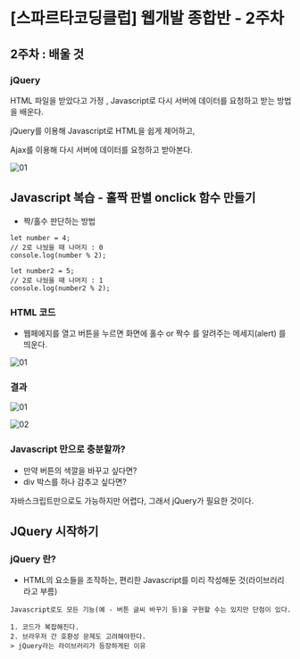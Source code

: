 # [스파르타코딩클럽] 웹개발 종합반 - 2주차
## 2주차 : 배울 것
### jQuery

HTML 파일을 받았다고 가정 , Javascript로 다시 서버에 데이터를 요청하고 받는 방법을 배운다.

jQuery를 이용해 Javascript로 HTML을 쉽게 제어하고, 

Ajax를 이용해 다시 서버에 데이터를 요청하고 받아본다.

![01](https://user-images.githubusercontent.com/108924832/198628843-81545cd0-b75a-473c-899b-365be5852dce.PNG)

## Javascript 복습 - 홀짝 판별 onclick 함수 만들기
- 짝/홀수 판단하는 방법
```
let number = 4;
// 2로 나눴을 때 나머지 : 0
console.log(number % 2);

let number2 = 5;
// 2로 나눴을 때 나머지 : 1
console.log(number2 % 2);
```
### HTML 코드
- 웹페에지를 열고 버튼을 누르면 화면에 홀수 or 짝수 를 알려주는 메세지(alert) 를 띄운다.

![01](https://user-images.githubusercontent.com/108924832/198640681-130cf381-e58f-42d5-b717-bbad785b0e13.PNG)

### 결과

![01](https://user-images.githubusercontent.com/108924832/198642180-bc5ba8b2-f7bc-4dd9-ac5b-14e2404a86fe.PNG)

![02](https://user-images.githubusercontent.com/108924832/198642324-bc61b323-9923-43e9-a868-552250e9c964.PNG)

### Javascript 만으로 충분할까?
- 만약 버튼의 색깔을 바꾸고 싶다면?
- div 박스를 하나 감추고 싶다면?

자바스크립트만으로도 가능하지만 어렵다, 그래서 jQuery가 필요한 것이다.

## JQuery 시작하기
### jQuery 란?
- HTML의 요소들을 조작하는, 편리한 Javascript를 미리 작성해둔 것(라이브러리 라고 부름)
```
Javascript로도 모든 기능(예 - 버튼 글씨 바꾸기 등)을 구현할 수는 있지만 단점이 있다.

1. 코드가 복잡해진다.
2. 브라우저 간 호환성 문제도 고려해야한다.
> jQuery라는 라이브러리가 등장하게된 이유
```
